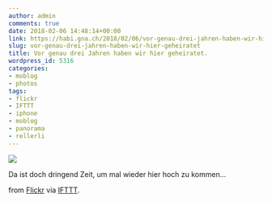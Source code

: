 ```yaml
---
author: admin
comments: true
date: 2018-02-06 14:48:14+00:00
link: https://habi.gna.ch/2018/02/06/vor-genau-drei-jahren-haben-wir-hier-geheiratet/
slug: vor-genau-drei-jahren-haben-wir-hier-geheiratet
title: Vor genau drei Jahren haben wir hier geheiratet.
wordpress_id: 5316
categories:
- moblog
- photos
tags:
- flickr
- IFTTT
- iphone
- moblog
- panorama
- rellerli
---
```


![](https://static.flickr.com/5/4695/28334005389_8df21c96db_b.jpg)  

Da ist doch dringend Zeit, um mal wieder hier hoch zu kommen...  

from [Flickr](https://flic.kr/p/KaMbEi) via [IFTTT](https://ifttt.com/?ref=da&site=wordpress).
